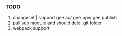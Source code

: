 ### TODO

1. changeset | support gee ac/ gee upv/ gee publish
2. pull sub module and should dele .git folder
3. webpack support
